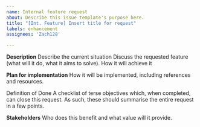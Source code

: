 ```yaml
---
name: Internal feature request
about: Describe this issue template's purpose here.
title: "[Int. Feature] Insert title for request"
labels: enhancement
assignees: 'Zach128'

---
```


**Description**
Describe the current situation
Discuss the requested feature (what will it do, what it aims to solve).
How it will achieve it

**Plan for implementation**
How it will be implemented, including references and resources.

Definition of Done
A checklist of terse objectives which, when completed, can close this request.
As such, these should summarise the entire request in a few points.

**Stakeholders**
Who does this benefit and what value will it provide.
